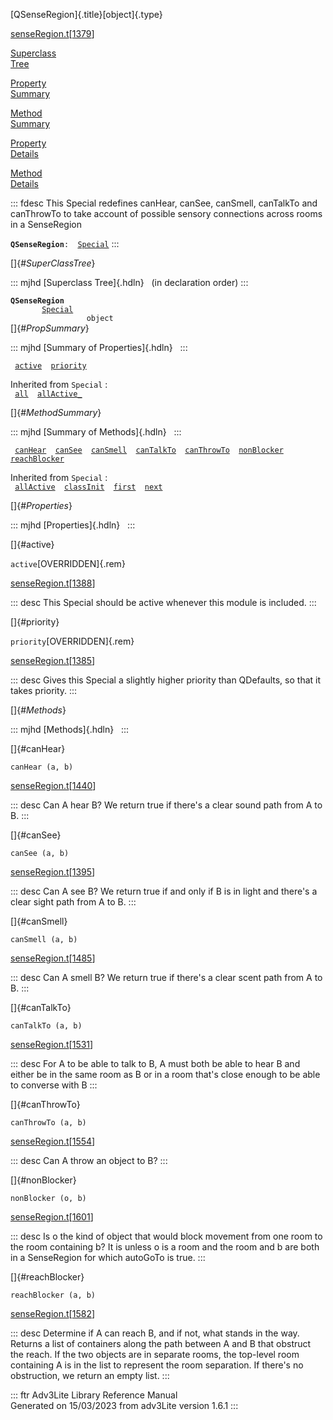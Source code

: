[QSenseRegion]{.title}[object]{.type}

[senseRegion.t](../file/senseRegion.t.html)\[[1379](../source/senseRegion.t.html#1379)\]

[Superclass\
Tree](#_SuperClassTree_)

[Property\
Summary](#_PropSummary_)

[Method\
Summary](#_MethodSummary_)

[Property\
Details](#_Properties_)

[Method\
Details](#_Methods_)

::: fdesc
This Special redefines canHear, canSee, canSmell, canTalkTo and
canThrowTo to take account of possible sensory connections across rooms
in a SenseRegion

**`QSenseRegion`**` :   `[`Special`](../object/Special.html)
:::

[]{#_SuperClassTree_}

::: mjhd
[Superclass Tree]{.hdln}   (in declaration order)
:::

**`QSenseRegion`**\
`         `[`Special`](../object/Special.html)\
`                 object`\
[]{#_PropSummary_}

::: mjhd
[Summary of Properties]{.hdln}  
:::

` `[`active`](#active)`  `[`priority`](#priority)`  `

Inherited from `Special` :\
` `[`all`](../object/Special.html#all)`  `[`allActive_`](../object/Special.html#allActive_)`  `

[]{#_MethodSummary_}

::: mjhd
[Summary of Methods]{.hdln}  
:::

` `[`canHear`](#canHear)`  `[`canSee`](#canSee)`  `[`canSmell`](#canSmell)`  `[`canTalkTo`](#canTalkTo)`  `[`canThrowTo`](#canThrowTo)`  `[`nonBlocker`](#nonBlocker)`  `[`reachBlocker`](#reachBlocker)`  `

Inherited from `Special` :\
` `[`allActive`](../object/Special.html#allActive)`  `[`classInit`](../object/Special.html#classInit)`  `[`first`](../object/Special.html#first)`  `[`next`](../object/Special.html#next)`  `

[]{#_Properties_}

::: mjhd
[Properties]{.hdln}  
:::

[]{#active}

`active`[OVERRIDDEN]{.rem}

[senseRegion.t](../file/senseRegion.t.html)\[[1388](../source/senseRegion.t.html#1388)\]

::: desc
This Special should be active whenever this module is included.
:::

[]{#priority}

`priority`[OVERRIDDEN]{.rem}

[senseRegion.t](../file/senseRegion.t.html)\[[1385](../source/senseRegion.t.html#1385)\]

::: desc
Gives this Special a slightly higher priority than QDefaults, so that it
takes priority.
:::

[]{#_Methods_}

::: mjhd
[Methods]{.hdln}  
:::

[]{#canHear}

`canHear (a, b)`

[senseRegion.t](../file/senseRegion.t.html)\[[1440](../source/senseRegion.t.html#1440)\]

::: desc
Can A hear B? We return true if there\'s a clear sound path from A to B.
:::

[]{#canSee}

`canSee (a, b)`

[senseRegion.t](../file/senseRegion.t.html)\[[1395](../source/senseRegion.t.html#1395)\]

::: desc
Can A see B? We return true if and only if B is in light and there\'s a
clear sight path from A to B.
:::

[]{#canSmell}

`canSmell (a, b)`

[senseRegion.t](../file/senseRegion.t.html)\[[1485](../source/senseRegion.t.html#1485)\]

::: desc
Can A smell B? We return true if there\'s a clear scent path from A to
B.
:::

[]{#canTalkTo}

`canTalkTo (a, b)`

[senseRegion.t](../file/senseRegion.t.html)\[[1531](../source/senseRegion.t.html#1531)\]

::: desc
For A to be able to talk to B, A must both be able to hear B and either
be in the same room as B or in a room that\'s close enough to be able to
converse with B
:::

[]{#canThrowTo}

`canThrowTo (a, b)`

[senseRegion.t](../file/senseRegion.t.html)\[[1554](../source/senseRegion.t.html#1554)\]

::: desc
Can A throw an object to B?
:::

[]{#nonBlocker}

`nonBlocker (o, b)`

[senseRegion.t](../file/senseRegion.t.html)\[[1601](../source/senseRegion.t.html#1601)\]

::: desc
Is o the kind of object that would block movement from one room to the
room containing b? It is unless o is a room and the room and b are both
in a SenseRegion for which autoGoTo is true.
:::

[]{#reachBlocker}

`reachBlocker (a, b)`

[senseRegion.t](../file/senseRegion.t.html)\[[1582](../source/senseRegion.t.html#1582)\]

::: desc
Determine if A can reach B, and if not, what stands in the way. Returns
a list of containers along the path between A and B that obstruct the
reach. If the two objects are in separate rooms, the top-level room
containing A is in the list to represent the room separation. If
there\'s no obstruction, we return an empty list.
:::

::: ftr
Adv3Lite Library Reference Manual\
Generated on 15/03/2023 from adv3Lite version 1.6.1
:::
